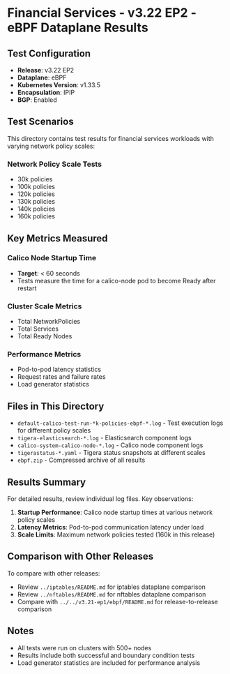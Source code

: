 # Financial Services - v3.22 EP2 - eBPF Dataplane Results

## Test Configuration

- **Release**: v3.22 EP2
- **Dataplane**: eBPF
- **Kubernetes Version**: v1.33.5
- **Encapsulation**: IPIP
- **BGP**: Enabled

## Test Scenarios

This directory contains test results for financial services workloads with varying network policy scales:

### Network Policy Scale Tests
- 30k policies
- 100k policies
- 120k policies
- 130k policies
- 140k policies
- 160k policies

## Key Metrics Measured

### Calico Node Startup Time
- **Target**: < 60 seconds
- Tests measure the time for a calico-node pod to become Ready after restart

### Cluster Scale Metrics
- Total NetworkPolicies
- Total Services
- Total Ready Nodes

### Performance Metrics
- Pod-to-pod latency statistics
- Request rates and failure rates
- Load generator statistics

## Files in This Directory

- `default-calico-test-run-*k-policies-ebpf-*.log` - Test execution logs for different policy scales
- `tigera-elasticsearch-*.log` - Elasticsearch component logs
- `calico-system-calico-node-*.log` - Calico node component logs
- `tigerastatus-*.yaml` - Tigera status snapshots at different scales
- `ebpf.zip` - Compressed archive of all results

## Results Summary

For detailed results, review individual log files. Key observations:

1. **Startup Performance**: Calico node startup times at various network policy scales
2. **Latency Metrics**: Pod-to-pod communication latency under load
3. **Scale Limits**: Maximum network policies tested (160k in this release)

## Comparison with Other Releases

To compare with other releases:
- Review `../iptables/README.md` for iptables dataplane comparison
- Review `../nftables/README.md` for nftables dataplane comparison
- Compare with `../../v3.21-ep1/ebpf/README.md` for release-to-release comparison

## Notes

- All tests were run on clusters with 500+ nodes
- Results include both successful and boundary condition tests
- Load generator statistics are included for performance analysis

